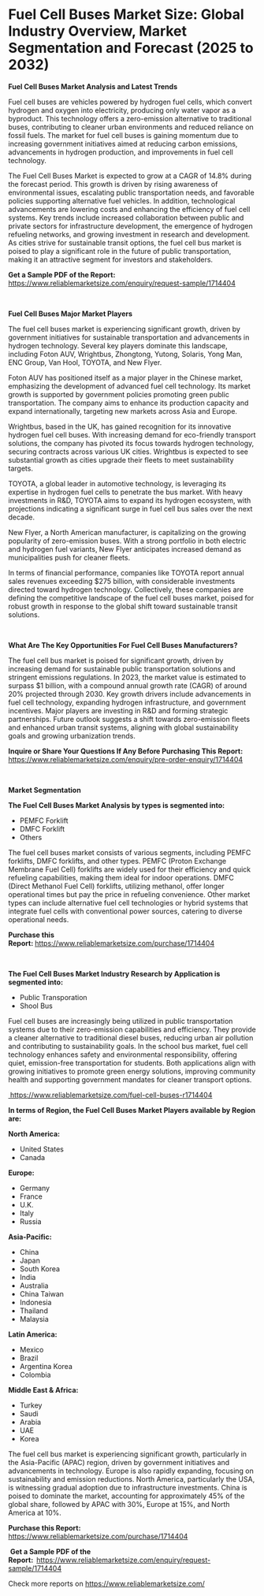 <p><h1>Fuel Cell Buses Market Size: Global Industry Overview, Market Segmentation and Forecast (2025 to 2032)</h1></p><p><strong>Fuel Cell Buses Market Analysis and Latest Trends</strong></p>
<p><p>Fuel cell buses are vehicles powered by hydrogen fuel cells, which convert hydrogen and oxygen into electricity, producing only water vapor as a byproduct. This technology offers a zero-emission alternative to traditional buses, contributing to cleaner urban environments and reduced reliance on fossil fuels. The market for fuel cell buses is gaining momentum due to increasing government initiatives aimed at reducing carbon emissions, advancements in hydrogen production, and improvements in fuel cell technology.</p><p>The Fuel Cell Buses Market is expected to grow at a CAGR of 14.8% during the forecast period. This growth is driven by rising awareness of environmental issues, escalating public transportation needs, and favorable policies supporting alternative fuel vehicles. In addition, technological advancements are lowering costs and enhancing the efficiency of fuel cell systems. Key trends include increased collaboration between public and private sectors for infrastructure development, the emergence of hydrogen refueling networks, and growing investment in research and development. As cities strive for sustainable transit options, the fuel cell bus market is poised to play a significant role in the future of public transportation, making it an attractive segment for investors and stakeholders.</p></p>
<p><strong>Get a Sample PDF of the Report:&nbsp;</strong> <a href="https://www.reliablemarketsize.com/enquiry/request-sample/1714404?utm_campaign=2948&utm_medium=2&utm_source=Github&utm_content=ia&utm_term=28032025&utm_id=fuel-cell-buses">https://www.reliablemarketsize.com/enquiry/request-sample/1714404</a></p>
<p>&nbsp;</p>
<p><strong>Fuel Cell Buses Major Market Players</strong></p>
<p><p>The fuel cell buses market is experiencing significant growth, driven by government initiatives for sustainable transportation and advancements in hydrogen technology. Several key players dominate this landscape, including Foton AUV, Wrightbus, Zhongtong, Yutong, Solaris, Yong Man, ENC Group, Van Hool, TOYOTA, and New Flyer.</p><p>Foton AUV has positioned itself as a major player in the Chinese market, emphasizing the development of advanced fuel cell technology. Its market growth is supported by government policies promoting green public transportation. The company aims to enhance its production capacity and expand internationally, targeting new markets across Asia and Europe.</p><p>Wrightbus, based in the UK, has gained recognition for its innovative hydrogen fuel cell buses. With increasing demand for eco-friendly transport solutions, the company has pivoted its focus towards hydrogen technology, securing contracts across various UK cities. Wrightbus is expected to see substantial growth as cities upgrade their fleets to meet sustainability targets.</p><p>TOYOTA, a global leader in automotive technology, is leveraging its expertise in hydrogen fuel cells to penetrate the bus market. With heavy investments in R&D, TOYOTA aims to expand its hydrogen ecosystem, with projections indicating a significant surge in fuel cell bus sales over the next decade.</p><p>New Flyer, a North American manufacturer, is capitalizing on the growing popularity of zero-emission buses. With a strong portfolio in both electric and hydrogen fuel variants, New Flyer anticipates increased demand as municipalities push for cleaner fleets.</p><p>In terms of financial performance, companies like TOYOTA report annual sales revenues exceeding $275 billion, with considerable investments directed toward hydrogen technology. Collectively, these companies are defining the competitive landscape of the fuel cell buses market, poised for robust growth in response to the global shift toward sustainable transit solutions.</p></p>
<p>&nbsp;</p>
<p><strong>What Are The Key Opportunities For Fuel Cell Buses Manufacturers?</strong></p>
<p><p>The fuel cell bus market is poised for significant growth, driven by increasing demand for sustainable public transportation solutions and stringent emissions regulations. In 2023, the market value is estimated to surpass $1 billion, with a compound annual growth rate (CAGR) of around 20% projected through 2030. Key growth drivers include advancements in fuel cell technology, expanding hydrogen infrastructure, and government incentives. Major players are investing in R&D and forming strategic partnerships. Future outlook suggests a shift towards zero-emission fleets and enhanced urban transit systems, aligning with global sustainability goals and growing urbanization trends.</p></p>
<p><strong>Inquire or Share Your Questions If Any Before Purchasing This Report:</strong> <a href="https://www.reliablemarketsize.com/enquiry/pre-order-enquiry/1714404?utm_campaign=2948&utm_medium=2&utm_source=Github&utm_content=ia&utm_term=28032025&utm_id=fuel-cell-buses">https://www.reliablemarketsize.com/enquiry/pre-order-enquiry/1714404</a></p>
<p>&nbsp;</p>
<p><strong>Market Segmentation</strong></p>
<p><strong>The Fuel Cell Buses Market Analysis by types is segmented into:</strong></p>
<p><ul><li>PEMFC Forklift</li><li>DMFC Forklift</li><li>Others</li></ul></p>
<p><p>The fuel cell buses market consists of various segments, including PEMFC forklifts, DMFC forklifts, and other types. PEMFC (Proton Exchange Membrane Fuel Cell) forklifts are widely used for their efficiency and quick refueling capabilities, making them ideal for indoor operations. DMFC (Direct Methanol Fuel Cell) forklifts, utilizing methanol, offer longer operational times but pay the price in refueling convenience. Other market types can include alternative fuel cell technologies or hybrid systems that integrate fuel cells with conventional power sources, catering to diverse operational needs.</p></p>
<p><strong>Purchase this Report:&nbsp;</strong><a href="https://www.reliablemarketsize.com/purchase/1714404?utm_campaign=2948&utm_medium=2&utm_source=Github&utm_content=ia&utm_term=28032025&utm_id=fuel-cell-buses">https://www.reliablemarketsize.com/purchase/1714404</a></p>
<p>&nbsp;</p>
<p><strong>The Fuel Cell Buses Market Industry Research by Application is segmented into:</strong></p>
<p><ul><li>Public Transporation</li><li>Shool Bus</li></ul></p>
<p><p>Fuel cell buses are increasingly being utilized in public transportation systems due to their zero-emission capabilities and efficiency. They provide a cleaner alternative to traditional diesel buses, reducing urban air pollution and contributing to sustainability goals. In the school bus market, fuel cell technology enhances safety and environmental responsibility, offering quiet, emission-free transportation for students. Both applications align with growing initiatives to promote green energy solutions, improving community health and supporting government mandates for cleaner transport options.</p></p>
<p><a href="https://www.reliablemarketsize.com/fuel-cell-buses-r1714404?utm_campaign=2948&utm_medium=2&utm_source=Github&utm_content=ia&utm_term=28032025&utm_id=fuel-cell-buses">&nbsp;https://www.reliablemarketsize.com/fuel-cell-buses-r1714404</a></p>
<p><strong>In terms of Region, the Fuel Cell Buses Market Players available by Region are:</strong></p>
<p>
    <p> <strong> North America: </strong>
        <ul>
            <li>United States</li>
            <li>Canada</li>
        </ul>
        </p> 
    <p> <strong> Europe: </strong>
        <ul>
            <li>Germany</li>
            <li>France</li>
            <li>U.K.</li>
            <li>Italy</li>
            <li>Russia</li>
        </ul>
        </p> 
    <p> <strong> Asia-Pacific: </strong>
        <ul>
            <li>China</li>
            <li>Japan</li>
            <li>South Korea</li>
            <li>India</li>
            <li>Australia</li>
            <li>China Taiwan</li>
            <li>Indonesia</li>
            <li>Thailand</li>
            <li>Malaysia</li>
        </ul>
        </p> 
    <p> <strong> Latin America: </strong>
        <ul>
            <li>Mexico</li>
            <li>Brazil</li>
            <li>Argentina Korea</li>
            <li>Colombia</li>
        </ul>
        </p> 
    <p> <strong> Middle East & Africa: </strong>
        <ul>
            <li>Turkey</li>
            <li>Saudi</li>
            <li>Arabia</li>
            <li>UAE</li>
            <li>Korea</li>
        </ul>
    </p>
    </p>
<p><p>The fuel cell bus market is experiencing significant growth, particularly in the Asia-Pacific (APAC) region, driven by government initiatives and advancements in technology. Europe is also rapidly expanding, focusing on sustainability and emission reductions. North America, particularly the USA, is witnessing gradual adoption due to infrastructure investments. China is poised to dominate the market, accounting for approximately 45% of the global share, followed by APAC with 30%, Europe at 15%, and North America at 10%.</p></p>
<p><strong>Purchase this Report: </strong><a href="https://www.reliablemarketsize.com/purchase/1714404?utm_campaign=2948&utm_medium=2&utm_source=Github&utm_content=ia&utm_term=28032025&utm_id=fuel-cell-buses">https://www.reliablemarketsize.com/purchase/1714404</a></p>
<p>&nbsp;<strong>Get a Sample PDF of the Report:&nbsp;&nbsp;</strong><a href="https://www.reliablemarketsize.com/enquiry/request-sample/1714404?utm_campaign=2948&utm_medium=2&utm_source=Github&utm_content=ia&utm_term=28032025&utm_id=fuel-cell-buses">https://www.reliablemarketsize.com/enquiry/request-sample/1714404</a></p>
<p><strong></strong></p>
<p>Check more reports on <a href="https://www.reliablemarketsize.com/?utm_campaign=2948&utm_medium=2&utm_source=Github&utm_content=ia&utm_term=28032025&utm_id=fuel-cell-buses">https://www.reliablemarketsize.com/</a></p>